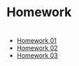 # Homework
#
* [Homework 01](https://cse.sc.edu/~ijsalman/db/content/homework/hw01.pdf)
* [Homework 02](./hw2)
* [Homework 03](./hw3)
